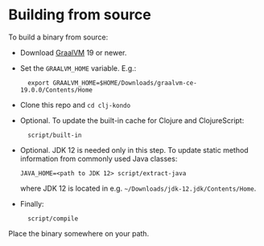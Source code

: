 # Building from source

To build a binary from source:

* Download [GraalVM](https://github.com/oracle/graal/releases) 19 or newer.

* Set the `GRAALVM_HOME` variable. E.g.:

        export GRAALVM_HOME=$HOME/Downloads/graalvm-ce-19.0.0/Contents/Home

* Clone this repo and `cd clj-kondo`

* Optional. To update the built-in cache for Clojure and ClojureScript:

        script/built-in

* Optional. JDK 12 is needed only in this step. To update static method
  information from commonly used Java classes:

      JAVA_HOME=<path to JDK 12> script/extract-java

  where JDK 12 is located in e.g. `~/Downloads/jdk-12.jdk/Contents/Home`.

* Finally:

        script/compile

Place the binary somewhere on your path.
